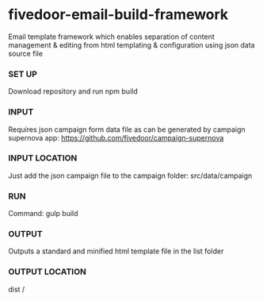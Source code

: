 # fivedoor-email-build-framework

Email template framework which enables separation of content management & editing from html templating & configuration using json data source file

### SET UP
Download repository and run npm build 

### INPUT
Requires json campaign form data file as can be generated by campaign supernova app:
https://github.com/fivedoor/campaign-supernova

### INPUT LOCATION
Just add the json campaign file to the campaign folder: 
src/data/campaign 

### RUN
Command: gulp build

### OUTPUT
Outputs a standard and minified html template file in the list folder

### OUTPUT LOCATION
dist /

